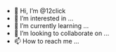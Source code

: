 - 👋 Hi, I’m @12click
- 👀 I’m interested in ...
- 🌱 I’m currently learning ...
- 💞️ I’m looking to collaborate on ...
- 📫 How to reach me ...

<!---
12click/12click is a ✨ special ✨ repository because its `README.md` (this file) appears on your GitHub profile.
You can click the Preview link to take a look at your changes.
--->
